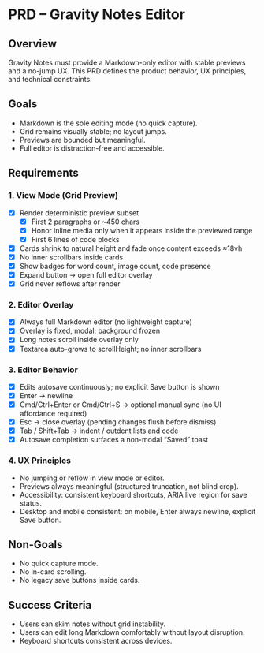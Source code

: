 # PRD – Gravity Notes Editor

## Overview
Gravity Notes must provide a Markdown-only editor with stable previews and a no-jump UX. This PRD defines the product behavior, UX principles, and technical constraints.

## Goals
- Markdown is the sole editing mode (no quick capture).
- Grid remains visually stable; no layout jumps.
- Previews are bounded but meaningful.
- Full editor is distraction-free and accessible.

## Requirements

### 1. View Mode (Grid Preview)
- [x] Render deterministic preview subset
  - [x] First 2 paragraphs or ~450 chars
  - [x] Honor inline media only when it appears inside the previewed range
  - [x] First 6 lines of code blocks
- [x] Cards shrink to natural height and fade once content exceeds ≈18vh
- [x] No inner scrollbars inside cards
- [x] Show badges for word count, image count, code presence
- [x] Expand button → open full editor overlay
- [x] Grid never reflows after render

### 2. Editor Overlay
- [x] Always full Markdown editor (no lightweight capture)
- [x] Overlay is fixed, modal; background frozen
- [x] Long notes scroll inside overlay only
- [x] Textarea auto-grows to scrollHeight; no inner scrollbars

### 3. Editor Behavior
- [x] Edits autosave continuously; no explicit Save button is shown
- [x] Enter → newline
- [x] Cmd/Ctrl+Enter or Cmd/Ctrl+S → optional manual sync (no UI affordance required)
- [x] Esc → close overlay (pending changes flush before dismiss)
- [x] Tab / Shift+Tab → indent / outdent lists and code
- [x] Autosave completion surfaces a non-modal “Saved” toast

### 4. UX Principles
- No jumping or reflow in view mode or editor.
- Previews always meaningful (structured truncation, not blind crop).
- Accessibility: consistent keyboard shortcuts, ARIA live region for save status.
- Desktop and mobile consistent: on mobile, Enter always newline, explicit Save button.

## Non-Goals
- No quick capture mode.
- No in-card scrolling.
- No legacy save buttons inside cards.

## Success Criteria
- Users can skim notes without grid instability.
- Users can edit long Markdown comfortably without layout disruption.
- Keyboard shortcuts consistent across devices.
